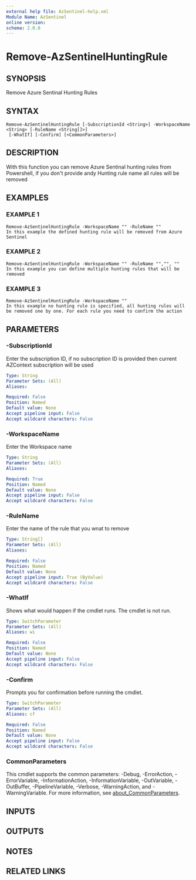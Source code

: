 ```yaml
---
external help file: AzSentinel-help.xml
Module Name: AzSentinel
online version:
schema: 2.0.0
---
```


# Remove-AzSentinelHuntingRule

## SYNOPSIS
Remove Azure Sentinal Hunting Rules

## SYNTAX

```
Remove-AzSentinelHuntingRule [-SubscriptionId <String>] -WorkspaceName <String> [-RuleName <String[]>]
 [-WhatIf] [-Confirm] [<CommonParameters>]
```

## DESCRIPTION
With this function you can remove Azure Sentinal hunting rules from Powershell, if you don't provide andy Hunting rule name all rules will be removed

## EXAMPLES

### EXAMPLE 1
```
Remove-AzSentinelHuntingRule -WorkspaceName "" -RuleName ""
In this example the defined hunting rule will be removed from Azure Sentinel
```

### EXAMPLE 2
```
Remove-AzSentinelHuntingRule -WorkspaceName "" -RuleName "","", ""
In this example you can define multiple hunting rules that will be removed
```

### EXAMPLE 3
```
Remove-AzSentinelHuntingRule -WorkspaceName ""
In this example no hunting rule is specified, all hunting rules will be removed one by one. For each rule you need to confirm the action
```

## PARAMETERS

### -SubscriptionId
Enter the subscription ID, if no subscription ID is provided then current AZContext subscription will be used

```yaml
Type: String
Parameter Sets: (All)
Aliases:

Required: False
Position: Named
Default value: None
Accept pipeline input: False
Accept wildcard characters: False
```

### -WorkspaceName
Enter the Workspace name

```yaml
Type: String
Parameter Sets: (All)
Aliases:

Required: True
Position: Named
Default value: None
Accept pipeline input: False
Accept wildcard characters: False
```

### -RuleName
Enter the name of the rule that you wnat to remove

```yaml
Type: String[]
Parameter Sets: (All)
Aliases:

Required: False
Position: Named
Default value: None
Accept pipeline input: True (ByValue)
Accept wildcard characters: False
```

### -WhatIf
Shows what would happen if the cmdlet runs.
The cmdlet is not run.

```yaml
Type: SwitchParameter
Parameter Sets: (All)
Aliases: wi

Required: False
Position: Named
Default value: None
Accept pipeline input: False
Accept wildcard characters: False
```

### -Confirm
Prompts you for confirmation before running the cmdlet.

```yaml
Type: SwitchParameter
Parameter Sets: (All)
Aliases: cf

Required: False
Position: Named
Default value: None
Accept pipeline input: False
Accept wildcard characters: False
```

### CommonParameters
This cmdlet supports the common parameters: -Debug, -ErrorAction, -ErrorVariable, -InformationAction, -InformationVariable, -OutVariable, -OutBuffer, -PipelineVariable, -Verbose, -WarningAction, and -WarningVariable. For more information, see [about_CommonParameters](http://go.microsoft.com/fwlink/?LinkID=113216).

## INPUTS

## OUTPUTS

## NOTES

## RELATED LINKS
